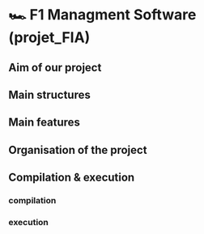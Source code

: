 # 🏎️ F1 Managment Software (projet_FIA)

## Aim of our project

## Main structures

## Main features

## Organisation of the project

## Compilation & execution

### compilation

### execution 
